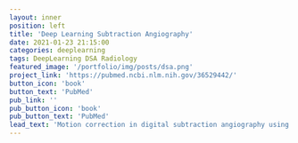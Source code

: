 ```yaml
---
layout: inner
position: left
title: 'Deep Learning Subtraction Angiography'
date: 2021-01-23 21:15:00
categories: deeplearning
tags: DeepLearning DSA Radiology
featured_image: '/portfolio/img/posts/dsa.png'
project_link: 'https://pubmed.ncbi.nlm.nih.gov/36529442/'
button_icon: 'book'
button_text: 'PubMed'
pub_link: ''
pub_button_icon: 'book'
pub_button_text: 'PubMed'
lead_text: 'Motion correction in digital subtraction angiography using generative adversarial networks.'
---
```

